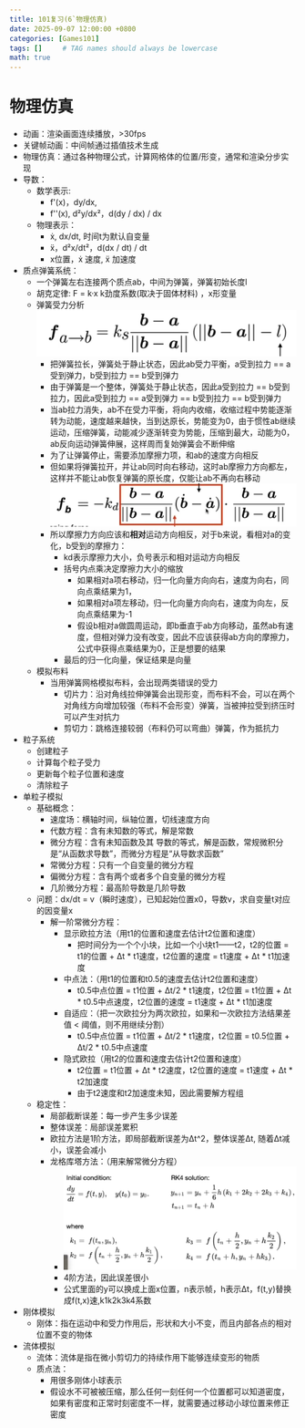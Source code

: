 ```yaml
---
title: 101复习(6`物理仿真)
date: 2025-09-07 12:00:00 +0800
categories: [Games101]
tags: []     # TAG names should always be lowercase
math: true
---
```


# 物理仿真

* 动画：渲染画面连续播放，>30fps
* 关键帧动画：中间帧通过插值技术生成
* 物理仿真：通过各种物理公式，计算网格体的位置/形变，通常和渲染分步实现
* 导数：
  * 数学表示: 
    * f'(x)，dy/dx,
    * f''(x), d²y/dx²，d(dy / dx) / dx
  * 物理表示：
    * ẋ, dx/dt, 时间t为默认自变量
    * ẍ，d²x/dt²，d(dx / dt) / dt
    * x位置，ẋ 速度, ẍ 加速度
* 质点弹簧系统：
  * 一个弹簧左右连接两个质点ab，中间为弹簧，弹簧初始长度l
  * 胡克定律: F = k·x  k劲度系数(取决于固体材料) ，x形变量
  * 弹簧受力分析
    ![1](/assets/img/blog/Games101/弹力势能.png)
    * 把弹簧拉长，弹簧处于静止状态，因此ab受力平衡，a受到拉力 == a受到弹力，b受到拉力 == b受到弹力
    * 由于弹簧是一个整体，弹簧处于静止状态，因此a受到拉力 == b受到拉力，因此a受到拉力 == a受到弹力 == b受到拉力 == b受到弹力
    * 当ab拉力消失，ab不在受力平衡，将向内收缩，收缩过程中势能逐渐转为动能，速度越来越快，当到达原长，势能变为0，由于惯性ab继续运动，压缩弹簧，动能减少逐渐转变为势能，压缩到最大，动能为0，ab反向运动弹簧伸展，这样周而复始弹簧会不断伸缩
    * 为了让弹簧停止，需要添加摩擦力项，和ab的速度方向相反
    * 但如果将弹簧拉开，并让ab同时向右移动，这时ab摩擦力方向都左，这样并不能让ab恢复弹簧的原长度，仅能让ab不再向右移动
    ![1](/assets/img/blog/Games101/摩擦力.png)
    * 所以摩擦力方向应该和**相对**运动方向相反，对于b来说，看相对a的变化，b受到的摩擦力：
      * kd表示摩擦力大小，负号表示和相对运动方向相反
      * 括号内点乘决定摩擦力大小的缩放
        * 如果相对a项右移动，归一化向量方向向右，速度为向右，同向点乘结果为1，
        * 如果相对a项左移动，归一化向量方向向右，速度为向左，反向点乘结果为-1
        * 假设b相对a做圆周运动，即b垂直于ab方向移动，虽然ab有速度，但相对弹力没有改变，因此不应该获得ab方向的摩擦力，公式中获得点乘结果为0，正是想要的结果
      * 最后的归一化向量，保证结果是向量
  * 模拟布料
    * 当用弹簧网格模拟布料，会出现两类错误的受力
      * 切片力：沿对角线拉伸弹簧会出现形变，而布料不会，可以在两个对角线方向增加较强（布料不会形变）弹簧，当被抻拉受到挤压时可以产生对抗力
      * 剪切力：跳格连接较弱（布料仍可以弯曲）弹簧，作为抵抗力
* 粒子系统
  * 创建粒子
  * 计算每个粒子受力
  * 更新每个粒子位置和速度
  * 清除粒子
* 单粒子模拟
  * 基础概念：
    * 速度场：横轴时间，纵轴位置，切线速度方向
    * 代数方程：含有未知数的等式，解是常数
    * 微分方程：含有未知函数及其 导数的等式，解是函数，常规微积分是“从函数求导数”，而微分方程是“从导数求函数”
    * 常微分方程：只有一个自变量的微分方程
    * 偏微分方程：含有两个或者多个自变量的微分方程
    * 几阶微分方程：最高阶导数是几阶导数
  * 问题：dx/dt = v（瞬时速度），已知起始位置x0，导数v，求自变量t对应的因变量x
    * 解一阶常微分方程：
      * 显示欧拉方法（用t1的位置和速度去估计t2位置和速度）
        * 把时间分为一个个小块，比如一个小块t1——t2，t2的位置 = t1的位置 + Δt * t1速度，t2位置的速度 = t1速度 + Δt * t1加速度
      * 中点法：（用t1的位置和t0.5的速度去估计t2位置和速度）
        * t0.5中点位置 = t1位置 + Δt/2 * t1速度，t2位置 = t1位置 + Δt * t0.5中点速度，t2位置的速度 = t1速度 + Δt * t1加速度
      * 自适应：（把一次欧拉分为两次欧拉，如果和一次欧拉方法结果差值 < 阈值，则不用继续分割）
        * t0.5中点位置 = t1位置 + Δt/2 * t1速度，t2位置 = t0.5位置 + Δt/2 * t0.5中点速度
      * 隐式欧拉（用t2的位置和速度去估计t2位置和速度）
        * t2位置 = t1位置 + Δt * t2速度，t2位置的速度 = t1速度 + Δt * t2加速度
        * 由于t2速度和t2加速度未知，因此需要解方程组
  * 稳定性：
    * 局部截断误差：每一步产生多少误差
    * 整体误差：局部误差累积
    * 欧拉方法是1阶方法，即局部截断误差为Δt^2，整体误差Δt, 随着Δt减小，误差会减小
    * 龙格库塔方法：（用来解常微分方程）
      * ![1](/assets/img/blog/Games101/龙格库塔.png)
      * 4阶方法，因此误差很小
      * 公式里面的y可以换成上面x位置，n表示帧，h表示Δt，f(t,y)替换成f(t,x)速,k1k2k3k4系数
* 刚体模拟
  * 刚体：指在运动中和受力作用后，形状和大小不变，而且内部各点的相对位置不变的物体
* 流体模拟
  * 流体：流体是指在微小剪切力的持续作用下能够连续变形的物质
  * 质点法：
    * 用很多刚体小球表示
    * 假设水不可被被压缩，那么任何一刻任何一个位置都可以知道密度，如果有密度和正常时刻密度不一样，就需要通过移动小球位置来修正密度